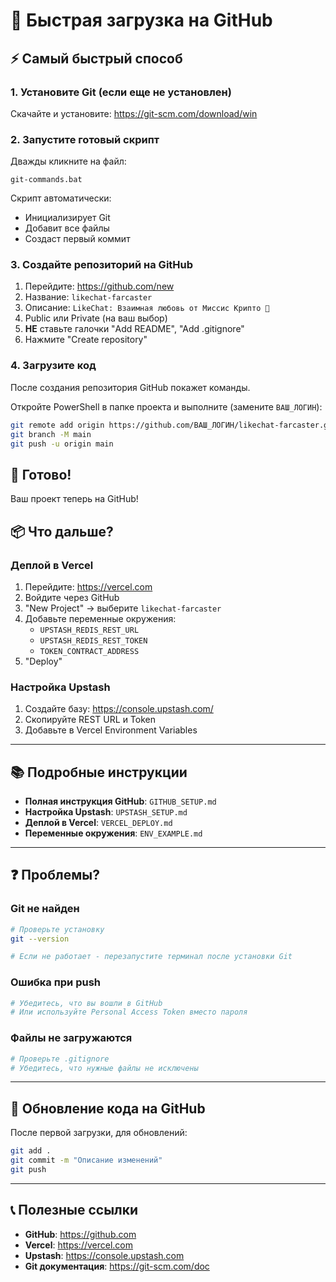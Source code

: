 # 🚀 Быстрая загрузка на GitHub

## ⚡ Самый быстрый способ

### 1. Установите Git (если еще не установлен)

Скачайте и установите: https://git-scm.com/download/win

### 2. Запустите готовый скрипт

Дважды кликните на файл:
```
git-commands.bat
```

Скрипт автоматически:
- Инициализирует Git
- Добавит все файлы
- Создаст первый коммит

### 3. Создайте репозиторий на GitHub

1. Перейдите: https://github.com/new
2. Название: `likechat-farcaster`
3. Описание: `LikeChat: Взаимная любовь от Миссис Крипто 💌`
4. Public или Private (на ваш выбор)
5. **НЕ** ставьте галочки "Add README", "Add .gitignore"
6. Нажмите "Create repository"

### 4. Загрузите код

После создания репозитория GitHub покажет команды. 

Откройте PowerShell в папке проекта и выполните (замените `ВАШ_ЛОГИН`):

```bash
git remote add origin https://github.com/ВАШ_ЛОГИН/likechat-farcaster.git
git branch -M main
git push -u origin main
```

## 🎉 Готово!

Ваш проект теперь на GitHub!

## 📦 Что дальше?

### Деплой в Vercel

1. Перейдите: https://vercel.com
2. Войдите через GitHub
3. "New Project" → выберите `likechat-farcaster`
4. Добавьте переменные окружения:
   - `UPSTASH_REDIS_REST_URL`
   - `UPSTASH_REDIS_REST_TOKEN`
   - `TOKEN_CONTRACT_ADDRESS`
5. "Deploy"

### Настройка Upstash

1. Создайте базу: https://console.upstash.com/
2. Скопируйте REST URL и Token
3. Добавьте в Vercel Environment Variables

---

## 📚 Подробные инструкции

- **Полная инструкция GitHub**: `GITHUB_SETUP.md`
- **Настройка Upstash**: `UPSTASH_SETUP.md`
- **Деплой в Vercel**: `VERCEL_DEPLOY.md`
- **Переменные окружения**: `ENV_EXAMPLE.md`

---

## ❓ Проблемы?

### Git не найден
```bash
# Проверьте установку
git --version

# Если не работает - перезапустите терминал после установки Git
```

### Ошибка при push
```bash
# Убедитесь, что вы вошли в GitHub
# Или используйте Personal Access Token вместо пароля
```

### Файлы не загружаются
```bash
# Проверьте .gitignore
# Убедитесь, что нужные файлы не исключены
```

---

## 🔄 Обновление кода на GitHub

После первой загрузки, для обновлений:

```bash
git add .
git commit -m "Описание изменений"
git push
```

---

## 📞 Полезные ссылки

- **GitHub**: https://github.com
- **Vercel**: https://vercel.com
- **Upstash**: https://console.upstash.com
- **Git документация**: https://git-scm.com/doc
